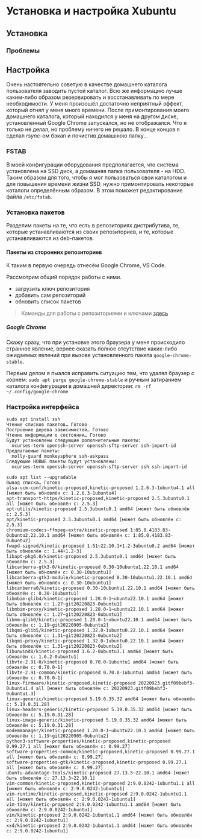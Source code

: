 # Установка и настройка Xubuntu

## Установка

### Проблемы

## Настройка

Очень настоятельно советую в качестве домашнего каталога пользователя заводить пустой каталог. Всю же информацию лучше каким-либо образом резервировать и восстанавливать по мере необходимости. У меня произошёл достаточно неприятный эффект, который отнял у меня много времени. После примонтирования моего домашнего каталога, который находился у меня на другом диске, установленный Google Chrome запускался, но не отображался. Что я только не делал, но проблему ничего не решало. В конце концов я сделал _rsync_-ом бэкап и почистив домашнюю папку...

### FSTAB

В моей конфигурации оборудования предполагается, что система установлена на SSD диск, а домашняя папка пользователя - на HDD. Таким образом для того, чтобы я мог пользоваться свои каталогом и для повышения времени жизни SSD, нужно примонтировать некоторые каталоги определённым образом. В этом поможет редактирование файла `/etc/fstab`.

### Установка пакетов

Разделим пакеты на те, что есть в репозиториях дистрибутива, те, которые устанавливаются из своих репозиториев, и те, которые устанавливаются из deb-пакетов.

#### Пакеты из сторонних репозиториев

К таким в первую очередь отнесём Google Chrome, VS Code.

Рассмотрим общий порядок работы с ними.

- загрузить ключ репозитория
- добавить сам репозиторий
- обновить список пакетов

> Команды для работы с репозиториями и ключами [здесь](key-work.md)

##### Google Chrome

Скажу сразу, что при установке этого браузера у меня происходило странное явление, вернее сказать полное отсутствие каких-либо ожидаемых явлений при вызове установленного пакета `google-chrome-stable`.

Первым делом я пыался исправить ситуацию тем, что удалял браузер с корнем: `sudo apt purge google-chrome-stable` и ручным затиранием каталога конфигурации в домашней директории: `rm -rf ~/.config/google-chrome`

### Настройка интерфейса

```shell
sudo apt install ssh
Чтение списков пакетов… Готово
Построение дерева зависимостей… Готово
Чтение информации о состоянии… Готово
Будут установлены следующие дополнительные пакеты:
  ncurses-term openssh-server openssh-sftp-server ssh-import-id
Предлагаемые пакеты:
  molly-guard monkeysphere ssh-askpass
Следующие НОВЫЕ пакеты будут установлены:
  ncurses-term openssh-server openssh-sftp-server ssh ssh-import-id
```

```shell
sudo apt list --upgradable
Вывод списка… Готово
alsa-ucm-conf/kinetic-proposed,kinetic-proposed 1.2.6.3-1ubuntu4.1 all [может быть обновлён с: 1.2.6.3-1ubuntu4]
apt-transport-https/kinetic-proposed,kinetic-proposed 2.5.3ubuntu0.1 all [может быть обновлён с: 2.5.3]
apt-utils/kinetic-proposed 2.5.3ubuntu0.1 amd64 [может быть обновлён с: 2.5.3]
apt/kinetic-proposed 2.5.3ubuntu0.1 amd64 [может быть обновлён с: 2.5.3]
chromium-codecs-ffmpeg-extra/kinetic-proposed 1:85.0.4183.83-0ubuntu2.22.10.1 amd64 [может быть обновлён с: 1:85.0.4183.83-0ubuntu2]
fwupd-signed/kinetic-proposed 1.51~22.10.1+1.2-3ubuntu0.2 amd64 [может быть обновлён с: 1.44+1.2-3]
libapt-pkg6.0/kinetic-proposed 2.5.3ubuntu0.1 amd64 [может быть обновлён с: 2.5.3]
libcanberra-gtk3-0/kinetic-proposed 0.30-10ubuntu1.22.10.1 amd64 [может быть обновлён с: 0.30-10ubuntu1]
libcanberra-gtk3-module/kinetic-proposed 0.30-10ubuntu1.22.10.1 amd64 [может быть обновлён с: 0.30-10ubuntu1]
libcanberra0/kinetic-proposed 0.30-10ubuntu1.22.10.1 amd64 [может быть обновлён с: 0.30-10ubuntu1]
libmbim-glib4/kinetic-proposed 1.28.0-1~ubuntu22.10.1 amd64 [может быть обновлён с: 1.27~git20220823-0ubuntu1]
libmbim-proxy/kinetic-proposed 1.28.0-1~ubuntu22.10.1 amd64 [может быть обновлён с: 1.27~git20220823-0ubuntu1]
libmm-glib0/kinetic-proposed 1.20.0-1~ubuntu22.10.1 amd64 [может быть обновлён с: 1.19~git20220905-0ubuntu2]
libqmi-glib5/kinetic-proposed 1.32.0-1ubuntu0.22.10.1 amd64 [может быть обновлён с: 1.31~git20220823-0ubuntu2]
libqmi-proxy/kinetic-proposed 1.32.0-1ubuntu0.22.10.1 amd64 [может быть обновлён с: 1.31~git20220823-0ubuntu2]
libunwind8/kinetic-proposed 1.6.2-0ubuntu1.1 amd64 [может быть обновлён с: 1.6.2-0ubuntu1]
libvte-2.91-0/kinetic-proposed 0.70.0-1ubuntu1 amd64 [может быть обновлён с: 0.70.0-1]
libvte-2.91-common/kinetic-proposed 0.70.0-1ubuntu1 amd64 [может быть обновлён с: 0.70.0-1]
linux-firmware/kinetic-proposed,kinetic-proposed 20220923.gitf09bebf3-0ubuntu1.4 all [может быть обновлён с: 20220923.gitf09bebf3-0ubuntu1.3]
linux-generic/kinetic-proposed 5.19.0.35.32 amd64 [может быть обновлён с: 5.19.0.31.28]
linux-headers-generic/kinetic-proposed 5.19.0.35.32 amd64 [может быть обновлён с: 5.19.0.31.28]
linux-image-generic/kinetic-proposed 5.19.0.35.32 amd64 [может быть обновлён с: 5.19.0.31.28]
modemmanager/kinetic-proposed 1.20.0-1~ubuntu22.10.1 amd64 [может быть обновлён с: 1.19~git20220905-0ubuntu2]
python3-software-properties/kinetic-proposed,kinetic-proposed 0.99.27.1 all [может быть обновлён с: 0.99.27]
software-properties-common/kinetic-proposed,kinetic-proposed 0.99.27.1 all [может быть обновлён с: 0.99.27]
software-properties-gtk/kinetic-proposed,kinetic-proposed 0.99.27.1 all [может быть обновлён с: 0.99.27]
ubuntu-advantage-tools/kinetic-proposed 27.13.5~22.10.1 amd64 [может быть обновлён с: 27.13.3~22.10.1]
vim-common/kinetic-proposed,kinetic-proposed 2:9.0.0242-1ubuntu1.1 all [может быть обновлён с: 2:9.0.0242-1ubuntu1]
vim-runtime/kinetic-proposed,kinetic-proposed 2:9.0.0242-1ubuntu1.1 all [может быть обновлён с: 2:9.0.0242-1ubuntu1]
vim-tiny/kinetic-proposed 2:9.0.0242-1ubuntu1.1 amd64 [может быть обновлён с: 2:9.0.0242-1ubuntu1]
vim/kinetic-proposed 2:9.0.0242-1ubuntu1.1 amd64 [может быть обновлён с: 2:9.0.0242-1ubuntu1]
xxd/kinetic-proposed 2:9.0.0242-1ubuntu1.1 amd64 [может быть обновлён с: 2:9.0.0242-1ubuntu1]

```

